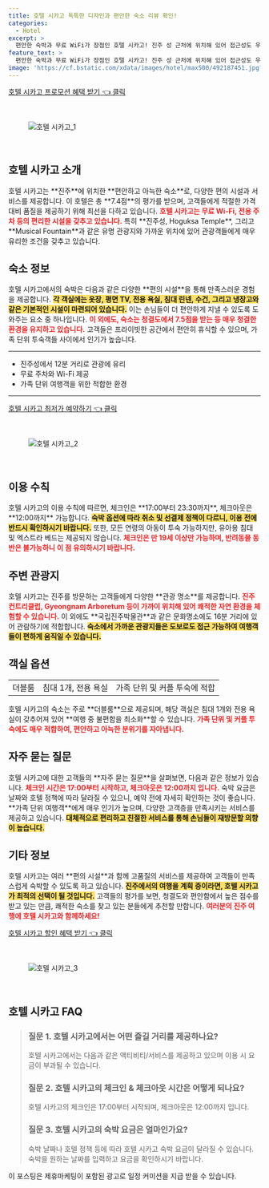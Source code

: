```yaml
---
title: 호텔 시카고 독특한 디자인과 편안한 숙소 리뷰 확인!
categories:
  - Hotel
excerpt: >
  편안한 숙박과 무료 WiFi가 장점인 호텔 시카고! 진주 성 근처에 위치해 있어 접근성도 우수하며 아동과 함께하는 가족 여행에도 적합합니다. 가성비 좋은 선택을 원하신다면 클릭하세요!
feature_text: >
  편안한 숙박과 무료 WiFi가 장점인 호텔 시카고! 진주 성 근처에 위치해 있어 접근성도 우수하며 아동과 함께하는 가족 여행에도 적합합니다. 가성비 좋은 선택을 원하신다면 클릭하세요!
image: 'https://cf.bstatic.com/xdata/images/hotel/max500/492187451.jpg?k=e68ccbfc89c13eeddccdc7f55189c690b5d54ac02530bb35bf5ab7652fbcc4df&o=&hp=1'
---
```


<p><a class="modoo-button" href="https://tinyurl.com/2a23yspv" rel="nofollow noopener">호텔 시카고 프로모션 혜택 받기 👈 클릭</a></p><br/>
<figure class="image"><img alt="호텔 시카고_1" src="https://cf.bstatic.com/xdata/images/hotel/max1024x768/492187448.jpg?k=518391cac2fde99adbb5b6b0dbc612dda6a8b69e087b13cdcef8034db8e313a2&amp;o=&amp;hp=1"/></figure><br/>

<h2 id="호텔_시카고_소개">호텔 시카고 소개</h2>
<p>호텔 시카고는 **진주**에 위치한 **편안하고 아늑한 숙소**로, 다양한 편의 시설과 서비스를 제공합니다. 이 호텔은 총 **7.4점**의 평가를 받으며, 고객들에게 적절한 가격 대비 품질을 제공하기 위해 최선을 다하고 있습니다. <b><span style="color: #ee2323;">호텔 시카고는 무료 Wi-Fi, 전용 주차 등의 편리한 시설을 갖추고 있습니다.</span></b> 특히 **진주성, Hoguksa Temple**, 그리고 **Musical Fountain**과 같은 유명 관광지와 가까운 위치에 있어 관광객들에게 매우 유리한 조건을 갖추고 있습니다.</p>
<h2 id="숙소_정보">숙소 정보</h2>
<p>호텔 시카고에서의 숙박은 다음과 같은 다양한 **편의 시설**을 통해 만족스러운 경험을 제공합니다. <b><span style="background-color: #ffe066;">각 객실에는 옷장, 평면 TV, 전용 욕실, 침대 린넨, 수건, 그리고 냉장고와 같은 기본적인 시설이 마련되어 있습니다.</span></b> 이는 손님들이 더 편안하게 지낼 수 있도록 도와주는 요소 중 하나입니다. <b><span style="color: #ee2323;">이 외에도, 숙소는 청결도에서 7.5점을 받는 등 매우 청결한 환경을 유지하고 있습니다.</span></b> 고객들은 프라이빗한 공간에서 편안히 휴식할 수 있으며, 가족 단위 투숙객들 사이에서 인기가 높습니다.</p>
<hr/>
<ul>
<li>진주성에서 12분 거리로 관광에 유리</li>
<li>무료 주차와 Wi-Fi 제공</li>
<li>가족 단위 여행객을 위한 적합한 환경</li>
</ul>
<hr/>
<p><a class="modoo-button" href="https://tinyurl.com/2a23yspv" rel="nofollow noopener">호텔 시카고 최저가 예약하기 👈 클릭</a></p><br/>
<figure class="image"><img alt="호텔 시카고_2" src="https://cf.bstatic.com/xdata/images/hotel/max500/492187451.jpg?k=e68ccbfc89c13eeddccdc7f55189c690b5d54ac02530bb35bf5ab7652fbcc4df&amp;o=&amp;hp=1"/></figure><br/>
<h2 id="이용_수칙">이용 수칙</h2>
<p>호텔 시카고의 이용 수칙에 따르면, 체크인은 **17:00부터 23:30까지**, 체크아웃은 **12:00까지** 가능합니다. <b><span style="background-color: #ffe066;">숙박 옵션에 따라 취소 및 선결제 정책이 다르니, 이용 전에 반드시 확인하시기 바랍니다.</span></b> 또한, 모든 연령의 아동이 투숙 가능하지만, 유아용 침대 및 엑스트라 베드는 제공되지 않습니다. <b><span style="color: #ee2323;">체크인은 만 19세 이상만 가능하며, 반려동물 동반은 불가능하니 이 점 유의하시기 바랍니다.</span></b></p>
<h2 id="주변_관광지">주변 관광지</h2>
<p>호텔 시카고는 진주를 방문하는 고객들에게 다양한 **관광 명소**를 제공합니다. <b><span style="color: #ee2323;">진주컨트리클럽, Gyeongnam Arboretum 등이 가까이 위치해 있어 쾌적한 자연 환경을 체험할 수 있습니다.</span></b> 이 외에도 **국립진주박물관**과 같은 문화명소에도 16분 거리에 있어 관람하기에 적합합니다. <b><span style="background-color: #ffe066;">숙소에서 가까운 관광지들은 도보로도 접근 가능하여 여행객들이 편하게 움직일 수 있습니다.</span></b></p>
<h2 id="객실_옵션">객실 옵션</h2>
<table>
<tr>
<td>더블룸</td>
<td>침대 1개, 전용 욕실</td>
<td>가족 단위 및 커플 투숙에 적합</td>
</tr>
</table>
<p>호텔 시카고의 숙소는 주로 **더블룸**으로 제공되며, 해당 객실은 침대 1개와 전용 욕실이 갖추어져 있어 **여행 중 불편함을 최소화**할 수 있습니다. <b><span style="color: #ee2323;">가족 단위 및 커플 투숙에도 매우 적합하여, 편안하고 아늑한 분위기를 자아냅니다.</span></b></p>
<h2 id="자주_묻는_질문">자주 묻는 질문</h2>
<p>호텔 시카고에 대한 고객들의 **자주 묻는 질문**을 살펴보면, 다음과 같은 정보가 있습니다. <b><span style="color: #ee2323;">체크인 시간은 17:00부터 시작하고, 체크아웃은 12:00까지 입니다.</span></b> 숙박 요금은 날짜와 호텔 정책에 따라 달라질 수 있으니, 예약 전에 자세히 확인하는 것이 좋습니다. **가족 단위 여행객**에게 매우 인기가 높으며, 다양한 고객층을 만족시키는 서비스를 제공하고 있습니다. <b><span style="background-color: #ffe066;">대체적으로 편리하고 친절한 서비스를 통해 손님들이 재방문할 의향이 높습니다.</span></b></p>
<h2 id="기타_정보">기타 정보</h2>
<p>호텔 시카고는 여러 **편의 시설**과 함께 고품질의 서비스를 제공하여 고객들이 만족스럽게 숙박할 수 있도록 하고 있습니다. <b><span style="background-color: #ffe066;">진주에서의 여행을 계획 중이라면, 호텔 시카고가 최적의 선택이 될 것입니다.</span></b> 고객들의 평가를 보면, 청결도와 편안함에서 높은 점수를 받고 있는 만큼, 쾌적한 숙소를 찾고 있는 분들에게 추천할 만합니다. <b><span style="color: #ee2323;">여러분의 진주 여행에 호텔 시카고와 함께하세요!</span></b></p>

<p><a class="modoo-button" href="https://tinyurl.com/2a23yspv" rel="nofollow noopener">호텔 시카고 할인 혜택 받기 👈 클릭</a></p><br>

<figure class="image"><img src="https://cf.bstatic.com/xdata/images/hotel/max500/492187453.jpg?k=b79f864cab1b3cc06588e818d1a6b9721f6104cce6d20ede7aa02cb6750a8093&o=&hp=1" alt="호텔 시카고_3"></figure><br>
<h2 id="호텔 시카고_FAQ">호텔 시카고 FAQ</h2>
<div itemscope="" itemtype="https://schema.org/FAQPage"> 
<blockquote> 
<div itemscope="" itemprop="mainEntity" itemtype="https://schema.org/Question"> 
<h3 id="질문_1" itemprop="name">질문 1. 호텔 시카고에서는 어떤 즐길 거리를 제공하나요?</h3> 
<div itemscope="" itemprop="acceptedAnswer" itemtype="https://schema.org/Answer"> 
<span itemprop="text"> 
<p>호텔 시카고에서는 다음과 같은 액티비티/서비스를 제공하고 있으며 이용 시 요금이 부과될 수 있습니다.</p> 
</span> 
</div> 
</div> 

<div itemscope="" itemprop="mainEntity" itemtype="https://schema.org/Question"> 
<h3 id="질문_2" itemprop="name">질문 2. 호텔 시카고의 체크인 & 체크아웃 시간은 어떻게 되나요?</h3> 
<div itemscope="" itemprop="acceptedAnswer" itemtype="https://schema.org/Answer"> 
<span itemprop="text"> 
<p>호텔 시카고의 체크인은 17:00부터 시작되며, 체크아웃은 12:00까지 입니다.</p> 
</span> 
</div> 
</div> 

<div itemscope="" itemprop="mainEntity" itemtype="https://schema.org/Question"> 
<h3 id="질문_3" itemprop="name">질문 3. 호텔 시카고의 숙박 요금은 얼마인가요?</h3> 
<div itemscope="" itemprop="acceptedAnswer" itemtype="https://schema.org/Answer"> 
<span itemprop="text"> 
<p>숙박 날짜나 호텔 정책 등에 따라 호텔 시카고 숙박 요금이 달라질 수 있습니다. 숙박을 원하는 날짜를 입력하고 요금을 확인하시기 바랍니다.</p> 
</span> 
</div> 
</div> 
</blockquote> 
</div><p>이 포스팅은 제휴마케팅이 포함된 광고로 일정 커미션을 지급 받을 수 있습니다.</p>

